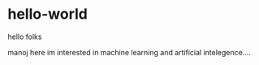# hello-world
hello folks

manoj here im interested in machine learning and artificial intelegence....
